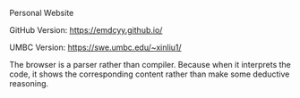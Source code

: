 Personal Website

GitHub Version: https://emdcyy.github.io/

UMBC Version: https://swe.umbc.edu/~xinliu1/

The browser is a parser rather than compiler. Because when it interprets the code, it shows the corresponding content rather than make some deductive reasoning. 
